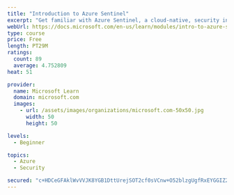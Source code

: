 ```yaml
---
title: "Introduction to Azure Sentinel"
excerpt: "Get familiar with Azure Sentinel, a cloud-native, security information and event management (SIEM) service."
webUrl: https://docs.microsoft.com/en-us/learn/modules/intro-to-azure-sentinel/
type: course
price: Free
length: PT29M
ratings:
  count: 89
  average: 4.752809
heat: 51

provider:
  name: Microsoft Learn
  domain: microsoft.com
  images:
    - url: /assets/images/organizations/microsoft.com-50x50.jpg
      width: 50
      height: 50

levels:
  - Beginner

topics:
  - Azure
  - Security

secured: "c+HDCeGFAklWvVVJK8YGB1DttUrejSOT2cf0sVCnw+O52blzgUgfRxEYGGIZ2QbU0asXKkcW4l1SaI5QcvctAhFt8OAoDW6txCPvlN3qYIkoJdjt4FiwTgzRauH0Prtxyyml4YoeXJ70zz2Os0MHk/v6TLBaU8PnpGfKTMug9EbP3BcCMsXGcGMKOCBVQi77HkPHaAqoEbXglKcqCEf7F5ZA3fkOR0OFOGkyQIAInW/9X/G26xs8fyMunNN1/PzG+sa1ed1MVyqe3oPKwRwjwcxrpbTWTX/usELBGuMT9aTyNJq0aDLekIJ1eR9oVMIUycB1AT8o0rTy3BS1XIw3KphNNbYPLawihS0Kb1sCKvoEVDkIkZhM3QfLVlo79ee//ivSArnY6ZRBqyYRzlh+H9x2v1+8T4jWWV0TqmSpCrE=;sXeWL8ebs44M02r3ADaqvA=="
---
```


